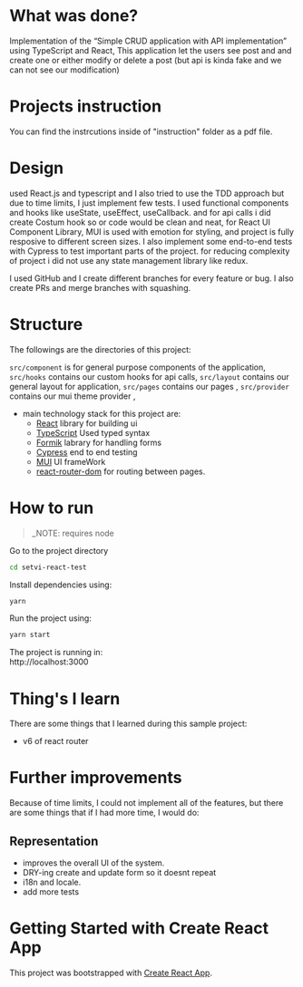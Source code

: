 # What was done?

Implementation of the “Simple CRUD application with API implementation” using TypeScript and React, This application let the users see post and and create one or either modify or delete a post (but api is kinda fake and we can not see our modification)

# Projects instruction
You can find the instrcutions inside of "instruction" folder as a pdf file.

# Design

 used React.js and typescript and I also tried to use the TDD approach but due to time limits, I just implement few tests. I used functional components and hooks like useState, useEffect, useCallback. and for api calls i did create Costum hook so or code would be clean and neat, for React UI Component Library, MUI is used with emotion for styling, and project is fully resposive to different screen sizes. I also implement some end-to-end tests with Cypress to test important parts of the project. for reducing complexity of project i did not use any state management library like redux.

I used GitHub and I create different branches for every feature or bug. I also create PRs and merge branches with squashing.


# Structure
The followings are the directories of this project:

`src/component` is for general purpose components of the application, 
`src/hooks` contains our custom hooks for api calls,
`src/layout` contains our general layout for application,
`src/pages` contains our pages ,
`src/provider` contains our mui theme provider ,



- main technology stack for this project are:
    * [React](https://reactjs.org/) library for building ui
    * [TypeScript](https://www.typescriptlang.org/) Used typed syntax
    * [Formik](https://formik.org/) labrary for handling forms 
    * [Cypress](https://www.cypress.io/) end to end testing
    * [MUI](https://mui.com/) UI frameWork
    * [react-router-dom](https://reactrouter.com/) for routing between pages.

# How to run

> _NOTE: requires node
>
Go to the project directory
```bash
cd setvi-react-test
```

Install dependencies using: 
```bash
yarn
```
Run the project using: 
```bash
yarn start
```
The project is running in:  
http://localhost:3000


# Thing's I learn
There are some things that I learned during this sample project:
* v6 of react router


# Further improvements
Because of time limits, I could not implement all of the features, but there are some things that if I had more time, I would do:


## Representation
* improves the overall UI of the system.
* DRY-ing create and update form so it doesnt repeat
* i18n and locale.
* add more tests

# Getting Started with Create React App

This project was bootstrapped with [Create React App](https://github.com/facebook/create-react-app).

